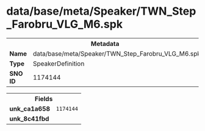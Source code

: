 <h1>data/base/meta/Speaker/TWN_Step_Farobru_VLG_M6.spk</h1><table><tr><th colspan="100%">Metadata</th></tr><tr><td><b>Name</b></td><td>data/base/meta/Speaker/TWN_Step_Farobru_VLG_M6.spk</td></tr><tr><td><b>Type</b></td><td>SpeakerDefinition</td></tr><tr><td><b>SNO ID</b></td><td>1174144</td></tr></table>

<table><tr><th colspan="100%">Fields</th></tr><tr><td><b>unk_ca1a658</b></td><td><code>1174144</code></td></tr><tr><td><b>unk_8c41fbd</b></td><td></td></tr></table>

